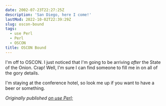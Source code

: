 ```yaml
---
date: 2002-07-23T22:27:25Z
description: 'San Diego, here I come!'
lastMod: 2022-10-02T22:39:29Z
slug: oscon-bound
tags:
  - use Perl
  - Perl
  - OSCON
title: OSCON Bound
---
```


I'm off to OSCON. I just noticed that I'm going to be arriving *after* the State
of the Onion. Crap! Well, I'm sure I can find someone to fill me in on all of
the gory details.

I'm staying at the conference hotel, so look me up if you want to have a beer or
something.

*Originally published [on use Perl;]*

  [on use Perl;]: https://use-perl.github.io/user/Theory/journal/6592/
    "use.perl.org journal of Theory: “OSCON Bound”"
